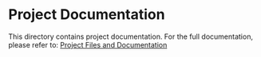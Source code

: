 # Project Documentation

This directory contains project documentation. For the full documentation, please refer to:
[Project Files and Documentation](https://drive.google.com/drive/folders/1tEXqpLAj38bldeYVjzoZWxUyqAmxq3ke?usp=drive_link)
